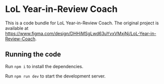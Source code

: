 
  # LoL Year-in-Review Coach

  This is a code bundle for LoL Year-in-Review Coach. The original project is available at https://www.figma.com/design/DHHiMSgLwd63uYvxVMxjNj/LoL-Year-in-Review-Coach.

  ## Running the code

  Run `npm i` to install the dependencies.

  Run `npm run dev` to start the development server.
  